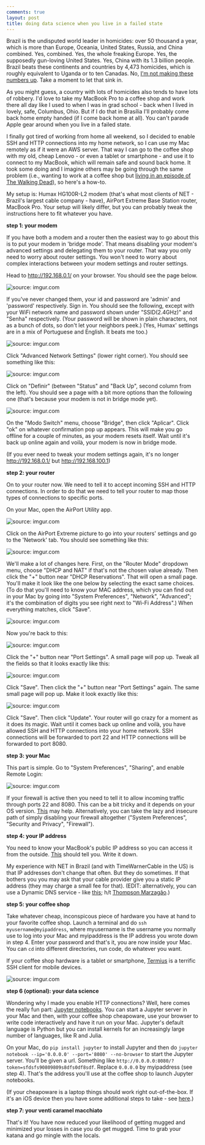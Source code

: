 ```yaml
---
comments: true
layout: post
title: doing data science when you live in a failed state
---
```


Brazil is the undisputed world leader in homicides: over 50 thousand a year, which is more than Europe, Oceania, United States, Russia, and China combined. Yes, combined. Yes, the whole freaking Europe. Yes, the supposedly gun-loving United States. Yes, China with its 1.3 billion people. Brazil beats these continents and countries by 4,473 homicides, which is roughly equivalent to Uganda or to ten Canadas. No, [I'm not making these numbers up](https://en.wikipedia.org/wiki/List_of_countries_by_intentional_homicide_rate). Take a moment to let that sink in.

As you might guess, a country with lots of homicides also tends to have lots of robbery. I'd love to take my MacBook Pro to a coffee shop and work there all day like I used to when I was in grad school - back when I lived in lovely, safe, Columbus, Ohio. But if I do that in Brasília I'll probably come back home empty handed (if I come back home at all). You can't parade Apple gear around when you live in a failed state. 

I finally got tired of working from home all weekend, so I decided to enable SSH and HTTP connections into my home network, so I can use my Mac remotely as if it were an AWS server. That way I can go to the coffee shop with my old, cheap Lenovo - or even a tablet or smartphone - and use it to connect to my MacBook, which will remain safe and sound back home. It took some doing and I imagine others may be going through the same problem (i.e., wanting to work at a coffee shop but [living in an episode of The Walking Dead](https://www.wsj.com/articles/chaos-swells-amid-police-strike-in-brazil-state-1486572445)), so here's a how-to.

My setup is: Humax HG100R-L2 modem (that's what most clients of NET - Brazil's largest cable company - have), AirPort Extreme Base Station router, MacBook Pro. Your setup will likely differ, but you can probably tweak the instructions here to fit whatever you have.

**step 1: your modem**

If you have both a modem and a router then the easiest way to go about this is to put your modem in 'bridge mode'. That means disabling your modem's advanced settings and delegating them to your router. That way you only need to worry about router settings. You won't need to worry about complex interactions between your modem settings and router settings.

Head to http://192.168.0.1/ on your browser. You should see the page below.

<img src="http://i.imgur.com/5qdWoaO.png" title="source: imgur.com" />

If you've never changed them, your id and password are 'admin' and 'password' respectively. Sign in. You should see the following, except with your WiFi network name and password shown under "SSID(2.4GHz)" and "Senha" respectively. (Your password will be shown in plain characters, not as a bunch of dots, so don't let your neighbors peek.) (Yes, Humax' settings are in a mix of Portuguese and English. It beats me too.)

<img src="http://i.imgur.com/6OckjLr.png" title="source: imgur.com" />

Click "Advanced Network Settings" (lower right corner). You should see something like this:

<img src="http://i.imgur.com/S2CYOO8.png" title="source: imgur.com" />

Click on "Definir" (between "Status" and "Back Up", second column from the left). You should see a page with a bit more options than the following one (that's because your modem is not in bridge mode yet).

<img src="http://i.imgur.com/jDP8MvD.png" title="source: imgur.com" />

On the "Modo Switch" menu, choose "Bridge", then click "Aplicar". Click "ok" on whatever confirmation pop up appears. This will make you go offline for a couple of minutes, as your modem resets itself. Wait until it's back up online again and voilà, your modem is now in bridge mode.

(If you ever need to tweak your modem settings again, it's no longer http://192.168.0.1/ but http://192.168.100.1)

**step 2: your router**

On to your router now. We need to tell it to accept incoming SSH and HTTP connections. In order to do that we need to tell your router to map those types of connections to specific ports.

On your Mac, open the AirPort Utility app.

<img src="http://i.imgur.com/qYhU4lc.png" title="source: imgur.com" />

Click on the AirPort Extreme picture to go into your routers' settings and go to the 'Network' tab. You should see something like this:

<img src="http://i.imgur.com/1GkIwv3.png" title="source: imgur.com" />

We'll make a lot of changes here. First, on the "Router Mode" dropdown menu, choose "DHCP and NAT" if that's not the chosen value already. Then click the "+" button near "DHCP Reservations". That will open a small page. You'll make it look like the one below by selecting the exact same choices. (To do that you'll need to know your MAC address, which you can find out in your Mac by going into "System Preferences", "Network", "Advanced"; it's the combination of digits you see right next to "Wi-Fi Address".) When everything matches, click "Save".

<img src="http://i.imgur.com/X8XBJaT.png" title="source: imgur.com" />

Now you're back to this:

<img src="http://i.imgur.com/1GkIwv3.png" title="source: imgur.com" />

Click the "+" button near "Port Settings". A small page will pop up. Tweak all the fields so that it looks exactly like this:

<img src="http://i.imgur.com/iOwiAPY.png" title="source: imgur.com" />

Click "Save". Then click the "+" button near "Port Settings" again. The same small page will pop up. Make it look exactly like this:

<img src="http://i.imgur.com/5eNGZ94.png" title="source: imgur.com" />

Click "Save". Then click "Update". Your router will go crazy for a moment as it does its magic. Wait until it comes back up online and voilà, you have allowed SSH and HTTP connections into your home network. SSH connections will be forwarded to port 22 and HTTP connections will be forwarded to port 8080.

**step 3: your Mac**

This part is simple. Go to "System Preferences", "Sharing", and enable Remote Login:

<img src="http://i.imgur.com/2Q79h2Y.png" title="source: imgur.com" />

If your firewall is active then you need to tell it to allow incoming traffic through ports 22 and 8080. This can be a bit tricky and it depends on your OS version. [This](http://superuser.com/questions/265856/configure-osx-firewall-to-allow-ssh-server) may help. Alternatively, you can take the lazy and insecure path of simply disabling your firewall altogether ("System Preferences", "Security and Privacy", "Firewall").

**step 4: your IP address**

You need to know your MacBook's public IP address so you can access it from the outside. [This](http://www.whatsmyip.org/) should tell you. Write it down.

My experience with NET in Brazil (and with TimeWarnerCable in the US) is that IP addresses don't change that often. But they do sometimes. If that bothers you you may ask that your cable provider give you a static IP address (they may charge a small fee for that). (EDIT: alternatively, you can use a Dynamic DNS service - like [this](http://dyn.com/remote-access/); h/t [Thompson Marzagão](https://twitter.com/marzagao?lang=en).)

**step 5: your coffee shop**

Take whatever cheap, inconspicous piece of hardware you have at hand to your favorite coffee shop. Launch a terminal and do `ssh myusername@myipaddress`, where myusername is the username you normally use to log into your Mac and myipaddress is the IP address you wrote down in step 4. Enter your password and that's it, you are now inside your Mac. You can `cd` into different directories, run code, do whatever you want.

If your coffee shop hardware is a tablet or smartphone, [Termius](https://www.termius.com/) is a terrific SSH client for mobile devices.

<img src="http://i.imgur.com/fgFpOka.jpg" title="source: imgur.com" />

**step 6 (optional): your data science**

Wondering why I made you enable HTTP connections? Well, here comes the really fun part: [Jupyter notebooks](https://jupyter.readthedocs.io/en/latest/running.html). You can start a Jupyter server in your Mac and then, with your coffee shop cheapoware, use your browser to write code interactively and have it run on your Mac. Jupyter's default language is Python but you can install kernels for an increasingly large number of languages, like R and Julia.

On your Mac, do `pip install jupyter` to install Jupyter and then do `jupyter notebook --ip='0.0.0.0' --port='8080' --no-browser` to start the Jupyter server. You'll be given a url. Something like `http://0.0.0.0:8080/?token=sfdsfs90809809s8dfs0df8sdf`. Replace `0.0.0.0` by myipaddress (see step 4). That's the address you'll use at the coffee shop to launch Jupyter notebooks.

(If your cheapoware is a laptop things should work right out-of-the-box. If it's an iOS device then you have some additional steps to take - see [here](https://github.com/jupyter/notebook/issues/1421).)

**step 7: your venti caramel macchiato**

That's it! You have now reduced your likelihood of getting mugged and minimized your losses in case you do get mugged. Time to grab your katana and go mingle with the locals.